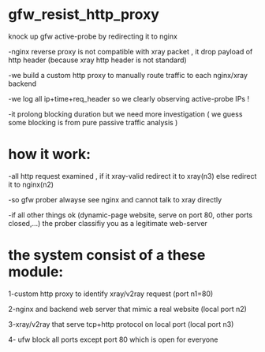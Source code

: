# gfw_resist_http_proxy
knock up gfw active-probe by redirecting it to nginx



-nginx reverse proxy is not compatible with xray packet , it drop payload of http header (because xray http header is not standard)

-we build a custom http proxy to manually route traffic to each nginx/xray backend

-we log all ip+time+req_header so we clearly observing active-probe IPs !

-it prolong blocking duration but we need more investigation ( we guess some blocking is from pure passive traffic analysis )


# how it work:

-all http request examined , if it xray-valid redirect it to xray(n3) else redirect it to nginx(n2)

-so gfw prober alwayse see nginx and cannot talk to xray directly 

-if all other things ok (dynamic-page website, serve on port 80, other ports closed,...) the prober classifiy you as a legitimate web-server


# the system consist of a these module:

1-custom http proxy to identify xray/v2ray request (port n1=80)

2-nginx and backend web server that mimic a real website (local port n2)

3-xray/v2ray that serve tcp+http protocol on local port  (local port n3)

4- ufw block all ports except port 80 which is open for everyone







